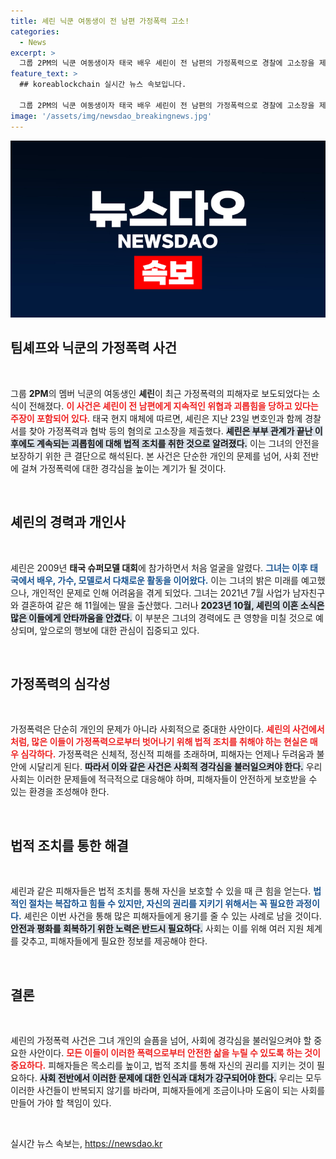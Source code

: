 ```yaml
---
title: 셰린 닉쿤 여동생이 전 남편 가정폭력 고소!
categories:
  - News
excerpt: >
  그룹 2PM의 닉쿤 여동생이자 태국 배우 셰린이 전 남편의 가정폭력으로 경찰에 고소장을 제출했다. 이혼 후에도 지속되는 위협에 법적 대응을 결심한 그녀의 안타까운 사연이 전해졌다.
feature_text: >
  ## koreablockchain 실시간 뉴스 속보입니다.

  그룹 2PM의 닉쿤 여동생이자 태국 배우 셰린이 전 남편의 가정폭력으로 경찰에 고소장을 제출했다. 이혼 후에도 지속되는 위협에 법적 대응을 결심한 그녀의 안타까운 사연이 전해졌다.
image: '/assets/img/newsdao_breakingnews.jpg'
---
```


<p><img src="/assets/img/newsdao_breakingnews.jpg" alt="koreablockchain 속보" /></p>

<h2 data-ke-size="size26">팀셰프와 닉쿤의 가정폭력 사건</h2>

<p data-ke-size="size16">&nbsp;</p>

<p data-ke-size="size16">그룹 <b>2PM</b>의 멤버 닉쿤의 여동생인 <b>셰린</b>이 최근 가정폭력의 피해자로 보도되었다는 소식이 전해졌다. <b><span style="color: #ee2323;">이 사건은 셰린이 전 남편에게 지속적인 위협과 괴롭힘을 당하고 있다는 주장이 포함되어 있다.</span></b> 태국 현지 매체에 따르면, 셰린은 지난 23일 변호인과 함께 경찰서를 찾아 가정폭력과 협박 등의 혐의로 고소장을 제출했다. <b><span style="background-color: #21538527;">셰린은 부부 관계가 끝난 이후에도 계속되는 괴롭힘에 대해 법적 조치를 취한 것으로 알려졌다.</span></b> 이는 그녀의 안전을 보장하기 위한 큰 결단으로 해석된다. 본 사건은 단순한 개인의 문제를 넘어, 사회 전반에 걸쳐 가정폭력에 대한 경각심을 높이는 계기가 될 것이다.</p>

<p data-ke-size="size16">&nbsp;</p>

<h2 data-ke-size="size26">셰린의 경력과 개인사</h2>

<p data-ke-size="size16">&nbsp;</p>

<p data-ke-size="size16">셰린은 2009년 <b>태국 슈퍼모델 대회</b>에 참가하면서 처음 얼굴을 알렸다. <b><span style="color: #1a5490;">그녀는 이후 태국에서 배우, 가수, 모델로서 다채로운 활동을 이어왔다.</span></b> 이는 그녀의 밝은 미래를 예고했으나, 개인적인 문제로 인해 어려움을 겪게 되었다. 그녀는 2021년 7월 사업가 남자친구와 결혼하여 같은 해 11월에는 딸을 출산했다. 그러나 <b><span style="background-color: #21538527;">2023년 10월, 셰린의 이혼 소식은 많은 이들에게 안타까움을 안겼다.</span></b> 이 부분은 그녀의 경력에도 큰 영향을 미칠 것으로 예상되며, 앞으로의 행보에 대한 관심이 집중되고 있다.</p>

<p data-ke-size="size16">&nbsp;</p>

<h2 data-ke-size="size26">가정폭력의 심각성</h2>

<p data-ke-size="size16">&nbsp;</p>

<p data-ke-size="size16">가정폭력은 단순히 개인의 문제가 아니라 사회적으로 중대한 사안이다. <b><span style="color: #ee2323;">셰린의 사건에서처럼, 많은 이들이 가정폭력으로부터 벗어나기 위해 법적 조치를 취해야 하는 현실은 매우 심각하다.</span></b> 가정폭력은 신체적, 정신적 피해를 초래하며, 피해자는 언제나 두려움과 불안에 시달리게 된다. <b><span style="background-color: #21538527;">따라서 이와 같은 사건은 사회적 경각심을 불러일으켜야 한다.</span></b> 우리 사회는 이러한 문제들에 적극적으로 대응해야 하며, 피해자들이 안전하게 보호받을 수 있는 환경을 조성해야 한다.</p>

<p data-ke-size="size16">&nbsp;</p>

<h2 data-ke-size="size26">법적 조치를 통한 해결</h2>

<p data-ke-size="size16">&nbsp;</p>

<p data-ke-size="size16">셰린과 같은 피해자들은 법적 조치를 통해 자신을 보호할 수 있을 때 큰 힘을 얻는다. <b><span style="color: #1a5490;">법적인 절차는 복잡하고 힘들 수 있지만, 자신의 권리를 지키기 위해서는 꼭 필요한 과정이다.</span></b> 셰린은 이번 사건을 통해 많은 피해자들에게 용기를 줄 수 있는 사례로 남을 것이다. <b><span style="background-color: #21538527;">안전과 평화를 회복하기 위한 노력은 반드시 필요하다.</span></b> 사회는 이를 위해 여러 지원 체계를 갖추고, 피해자들에게 필요한 정보를 제공해야 한다.</p>

<p data-ke-size="size16">&nbsp;</p>

<h2 data-ke-size="size26">결론</h2>

<p data-ke-size="size16">&nbsp;</p>

<p data-ke-size="size16">셰린의 가정폭력 사건은 그녀 개인의 슬픔을 넘어, 사회에 경각심을 불러일으켜야 할 중요한 사안이다. <b><span style="color: #ee2323;">모든 이들이 이러한 폭력으로부터 안전한 삶을 누릴 수 있도록 하는 것이 중요하다.</span></b> 피해자들은 목소리를 높이고, 법적 조치를 통해 자신의 권리를 지키는 것이 필요하다. <b><span style="background-color: #21538527;">사회 전반에서 이러한 문제에 대한 인식과 대처가 강구되어야 한다.</span></b> 우리는 모두 이러한 사건들이 반복되지 않기를 바라며, 피해자들에게 조금이나마 도움이 되는 사회를 만들어 가야 할 책임이 있다.</p>

<p data-ke-size="size16">&nbsp;</p>
실시간 뉴스 속보는, <a href="https://newsdao.kr" rel="dofollow">https://newsdao.kr</a>


